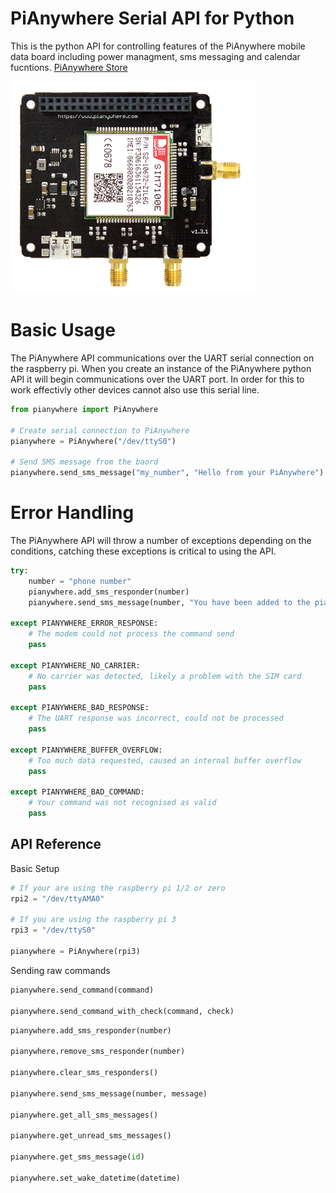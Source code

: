 [pianywhere_4g]: https://github.com/Altitude-Tech/python-pianywhere-serial-api/blob/master/pianywhere_4g.png "PiAnywhere 4G Board"

# PiAnywhere Serial API for Python
This is the python API for controlling features of the PiAnywhere mobile data board including power managment, sms messaging and calendar fucntions. [PiAnywhere Store](https://www.pianywhere.com)

![alt text][pianywhere_4g]

# Basic Usage

The PiAnywhere API communications over the UART serial connection on the raspberry pi. When you create an instance of the PiAnywhere python API it will begin communications over the UART port. In order for this to work effectivly other devices cannot also use this serial line.

```python
from pianywhere import PiAnywhere

# Create serial connection to PiAnywhere
pianywhere = PiAnywhere("/dev/ttyS0")

# Send SMS message from the baord
pianywhere.send_sms_message("my_number", "Hello from your PiAnywhere")
```
# Error Handling

The PiAnywhere API will throw a number of exceptions depending on the conditions, catching these exceptions is critical to using the API.

```python
try:
    number = "phone number"
    pianywhere.add_sms_responder(number)
    pianywhere.send_sms_message(number, "You have been added to the pianywhere sms responder!")
    
except PIANYWHERE_ERROR_RESPONSE:
    # The modem could not process the command send
    pass
    
except PIANYWHERE_NO_CARRIER:
    # No carrier was detected, likely a problem with the SIM card
    pass
    
except PIANYWHERE_BAD_RESPONSE:
    # The UART response was incorrect, could not be processed
    pass
    
except PIANYWHERE_BUFFER_OVERFLOW:
    # Too much data requested, caused an internal buffer overflow
    pass
    
except PIANYWHERE_BAD_COMMAND:
    # Your command was not recognised as valid
    pass
```

## API Reference
Basic Setup
```python
# If your are using the raspberry pi 1/2 or zero
rpi2 = "/dev/ttyAMA0"

# If you are using the raspberry pi 3
rpi3 = "/dev/ttyS0"

pianywhere = PiAnywhere(rpi3)
```
Sending raw commands
```python
pianywhere.send_command(command)

pianywhere.send_command_with_check(command, check)
```

```python
pianywhere.add_sms_responder(number)

pianywhere.remove_sms_responder(number)

pianywhere.clear_sms_responders()

pianywhere.send_sms_message(number, message)

pianywhere.get_all_sms_messages()

pianywhere.get_unread_sms_messages()

pianywhere.get_sms_message(id)

pianywhere.set_wake_datetime(datetime)
```
